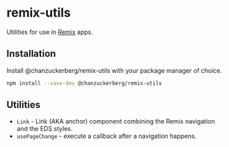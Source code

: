 # remix-utils

Utilities for use in [Remix](https://remix.run) apps.

## Installation

Install @chanzuckerberg/remix-utils with your package manager of choice.

```sh
npm install --save-dev @chanzuckerberg/remix-utils
```

## Utilities

- `Link` - Link (AKA anchor) component combining the Remix navigation and the EDS styles.
- `usePageChange` - execute a callback after a navigation happens.
